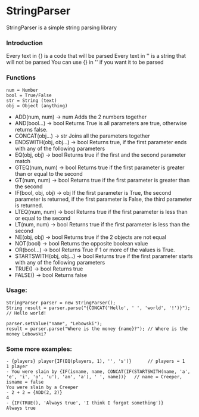 # StringParser 
StringParser is a simple string parsing library

### Introduction

Every text in {} is a code that will be parsed
Every text in '' is a string that will not be parsed
You can use {} in '' if you want it to be parsed

### Functions
```
num = Number
bool = True/False
str = String (text)
obj = Object (anything)
```


- ADD(num, num) -> num   Adds the 2 numbers together
- AND(bool...) -> bool   Returns True is all parameters are true, otherwise returns false.
- CONCAT(obj...) -> str   Joins all the parameters together
- ENDSWITH(obj, obj...) -> bool   Returns true, if the first parameter ends with any of the following parameters
- EQ(obj, obj) -> bool   Returns true if the first and the second parameter match
- GTEQ(num, num) -> bool   Returns true if the first parameter is greater than or equal to the second
- GT(num, num) -> bool   Returns true if the first parameter is greater than the second
- IF(bool, obj, obj) -> obj   If the first parameter is True, the second parameter is returned, if the first parameter is False, the third parameter is returned.
- LTEQ(num, num) -> bool   Returns true if the first parameter is less than or equal to the second
- LT(num, num) -> bool   Returns true if the first parameter is less than the second
- NE(obj, obj) -> bool   Returns true if the 2 objects are not equal
- NOT(bool) -> bool   Returns the opposite boolean value
- OR(bool...) -> bool   Returns True if 1 or more of the values is True.
- STARTSWITH(obj, obj...) -> bool   Returns true if the first parameter starts with any of the following parameters
- TRUE() -> bool   Returns true
- FALSE() -> bool   Returns false



### Usage:

```
StringParser parser = new StringParser();
String result = parser.parse("{CONCAT('Hello', ' ', 'world', '!')}");  // Hello world!

parser.setValue("name", "Lebowski");
result = parser.parse("Where is the money {name}?"); // Where is the money Lebowski?
```


### Some more examples:

```
- {players} player{IF(EQ(players, 1), '', 's')}      // players = 1
1 player
- You were slain by {IF(isname, name, CONCAT(IF(STARTSWITH(name, 'a', 'e', 'i', 'o', 'u'), 'an', 'a'), ' ', name))}   // name = Creeper, isname = false
You were slain by a Creeper
- 2 + 2 = {ADD(2, 2)}
4
- {IF(TRUE(), 'Always true', 'I think I forgot something')}
Always true
```
